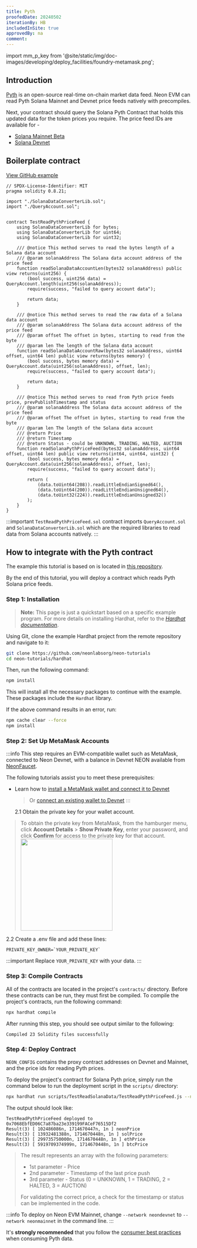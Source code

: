 ```yaml
---
title: Pyth
proofedDate: 20240502
iterationBy: HB
includedInSite: true
approvedBy: na
comment:
---
```


import mm_p_key from '@site/static/img/doc-images/developing/deploy_facilities/foundry-metamask.png';

## Introduction

[Pyth](https://pyth.network/) is an open-source real-time on-chain market data feed. Neon EVM can read Pyth Solana Mainnet and Devnet price feeds natively with precompiles.

Next, your contract should query the Solana Pyth Contract that holds this updated data for the token prices you require. The price feed IDs are available for -

- [Solana Mainnet Beta](https://pyth.network/developers/price-feed-ids#solana-mainnet-beta)
- [Solana Devnet](https://pyth.network/developers/price-feed-ids#solana-devnet)

## Boilerplate contract

[View GitHub example](https://github.com/neonlabsorg/neon-tutorials/blob/main/hardhat/contracts/TestReadSolanaData/TestReadPythPriceFeed.sol)

```
// SPDX-License-Identifier: MIT
pragma solidity 0.8.21;

import "./SolanaDataConverterLib.sol";
import "./QueryAccount.sol";


contract TestReadPythPriceFeed {
    using SolanaDataConverterLib for bytes;
    using SolanaDataConverterLib for uint64;
    using SolanaDataConverterLib for uint32;

    /// @notice This method serves to read the bytes length of a Solana data account
    /// @param solanaAddress The Solana data account address of the price feed
    function readSolanaDataAccountLen(bytes32 solanaAddress) public view returns(uint256) {
        (bool success, uint256 data) = QueryAccount.length(uint256(solanaAddress));
        require(success, "failed to query account data");

        return data;
    }

    /// @notice This method serves to read the raw data of a Solana data account
    /// @param solanaAddress The Solana data account address of the price feed
    /// @param offset The offset in bytes, starting to read from the byte
    /// @param len The length of the Solana data account
    function readSolanaDataAccountRaw(bytes32 solanaAddress, uint64 offset, uint64 len) public view returns(bytes memory) {
        (bool success, bytes memory data) = QueryAccount.data(uint256(solanaAddress), offset, len);
        require(success, "failed to query account data");

        return data;
    }

    /// @notice This method serves to read from Pyth price feeds price, prevPublishTimestamp and status
    /// @param solanaAddress The Solana data account address of the price feed
    /// @param offset The offset in bytes, starting to read from the byte
    /// @param len The length of the Solana data account
    /// @return Price
    /// @return Timestamp
    /// @return Status - could be UNKNOWN, TRADING, HALTED, AUCTION
    function readSolanaPythPriceFeed(bytes32 solanaAddress, uint64 offset, uint64 len) public view returns(int64, uint64, uint32) {
        (bool success, bytes memory data) = QueryAccount.data(uint256(solanaAddress), offset, len);
        require(success, "failed to query account data");

        return (
            (data.toUint64(208)).readLittleEndianSigned64(),
            (data.toUint64(200)).readLittleEndianUnsigned64(),
            (data.toUint32(224)).readLittleEndianUnsigned32()
        );
    }
}
```

:::important
`TestReadPythPriceFeed.sol` contract imports `QueryAccount.sol` and `SolanaDataConverterLib.sol` which are the required libraries to read data from Solana accounts natively.
:::

## How to integrate with the Pyth contract

The example this tutorial is based on is located in [this repository](https://github.com/neonlabsorg/neon-tutorials/tree/main/hardhat).

By the end of this tutorial, you will deploy a contract which reads Pyth Solana price feeds.

### Step 1: Installation

> **Note:** This page is just a quickstart based on a specific example program. For more details on installing Hardhat, refer to the _[Hardhat documentation](https://hardhat.org/hardhat-runner/docs/getting-started#overview)_.

Using Git, clone the example Hardhat project from the remote repository and navigate to it:

```sh
git clone https://github.com/neonlabsorg/neon-tutorials
cd neon-tutorials/hardhat
```

Then, run the following command:

```sh
npm install
```

This will install all the necessary packages to continue with the example. These packages include the `Hardhat` library.

If the above command results in an error, run:

```sh
npm cache clear --force
npm install
```

### Step 2: Set Up MetaMask Accounts

:::info
This step requires an EVM-compatible wallet such as MetaMask, connected to Neon Devnet, with a balance in Devnet NEON available from [NeonFaucet](https://neonfaucet.org/).

The following tutorials assist you to meet these prerequisites:

- Learn how to [install a MetaMask wallet and connect it to Devnet](/docs/wallet/metamask_setup)

  > Or [connect an existing wallet to Devnet](/docs/developing/connect_rpc#connect-via-chainlist)
  > :::

  2.1 Obtain the private key for your wallet account.

> To obtain the private key from MetaMask, from the hamburger menu, click **Account Details** > **Show Private Key**, enter your password, and click **Confirm** for access to the private key for that account.
> <img src={mm_p_key} width="250" />

2.2 Create a .env file and add these lines:

```
PRIVATE_KEY_OWNER=`YOUR_PRIVATE_KEY`
```

:::important
Replace `YOUR_PRIVATE_KEY` with your data.
:::

### Step 3: Compile Contracts

All of the contracts are located in the project's `contracts/` directory. Before these contracts can be run, they must first be compiled. To compile the project's contracts, run the following command:

```sh
npx hardhat compile
```

After running this step, you should see output similar to the following:

```
Compiled 23 Solidity files successfully
```

### Step 4: Deploy Contract

`NEON_CONFIG` contains the proxy contract addresses on Devnet and Mainnet, and the price ids for reading Pyth prices.

To deploy the project's contract for Solana Pyth price, simply run the command below to run the deployment script in the `scripts/` directory:

```sh
npx hardhat run scripts/TestReadSolanaData/TestReadPythPriceFeed.js --network neondevnet
```

The output should look like:

```
TestReadPythPriceFeed deployed to 0x7068EbfED06C7a87ba23e339199FACeF76515Df2
Result(3) [ 102486086n, 1714670447n, 1n ] neonPrice
Result(3) [ 13932481388n, 1714670448n, 1n ] solPrice
Result(3) [ 299735750000n, 1714670448n, 1n ] ethPrice
Result(3) [ 5919709374999n, 1714670448n, 1n ] btcPrice
```

> The result represents an array with the following parameters:
>
> - 1st parameter - Price
> - 2nd parameter - Timestamp of the last price push
> - 3rd parameter - Status (0 = UNKNOWN, 1 = TRADING, 2 = HALTED, 3 = AUCTION)
>
> For validating the correct price, a check for the timestamp or status can be implemented in the code.

:::info
To deploy on Neon EVM Mainnet, change `--network neondevnet` to `--network neonmainnet` in the command line.
:::

It's **strongly recommended** that you follow the [consumer best practices](https://docs.pyth.network/documentation/pythnet-price-feeds/best-practices) when consuming Pyth data.
